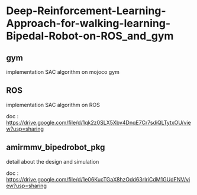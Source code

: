 # Deep-Reinforcement-Learning-Approach-for-walking-learning-Bipedal-Robot-on-ROS_and_gym
## gym

implementation SAC algorithm on mojoco gym

## ROS

implementation SAC algorithm on ROS

doc  : https://drive.google.com/file/d/1qk2z0SLX5Xbv4DnqE7Cr7sdiQLTytxOU/view?usp=sharing

## amirmmv_bipedrobot_pkg

detail about the design and simulation 

doc : https://drive.google.com/file/d/1e06KucTGaX8hzOdd63rIriCdM1GUdFNV/view?usp=sharing

